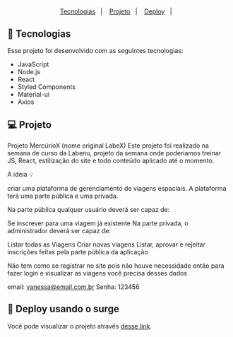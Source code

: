 <h1 align="center">
  <title="MercúrioX"/>
</h1>

<p align="center">
  <a href="#-tecnologias">Tecnologias</a>&nbsp;&nbsp;&nbsp;|&nbsp;&nbsp;&nbsp;
  <a href="#-projeto">Projeto</a>&nbsp;&nbsp;&nbsp;|&nbsp;&nbsp;&nbsp;
  <a href="http:flagrant-organization.surge.sh/">Deploy</a>&nbsp;&nbsp;&nbsp;|&nbsp;&nbsp;&nbsp;
</p>

## 🚀 Tecnologias

Esse projeto foi desenvolvido com as seguintes tecnologias:

- JavaScript
- Node.js
- React 
- Styled Components
- Material-ui
- Axios

## 💻 Projeto

Projeto MercúrioX (nome original LabeX)
Este projeto foi realizado na semana de curso da Labenu, projeto da semana onde poderiamos treinar JS, React, estilização do site e todo conteúdo aplicado até o momento.

A ideia :bulb:

criar uma plataforma de gerenciamento de viagens espaciais. A plataforma terá uma parte pública e uma privada.

Na parte pública qualquer usuário deverá ser capaz de:

Se inscrever para uma viagem já existente
Na parte privada, o administrador deverá ser capaz de:

Listar todas as Viagens
Criar novas viagens
Listar, aprovar e rejeitar inscrições feitas pela parte pública da aplicação

Não tem como se registrar no site pois não houve necessidade então para fazer login
e visualizar as viagens você precisa desses dados 

email: vanessa@email.com.br
Senha: 123456


## 🔖 Deploy usando o surge

Você pode visualizar o projeto através [desse link](http://flagrant-organization.surge.sh/). 
